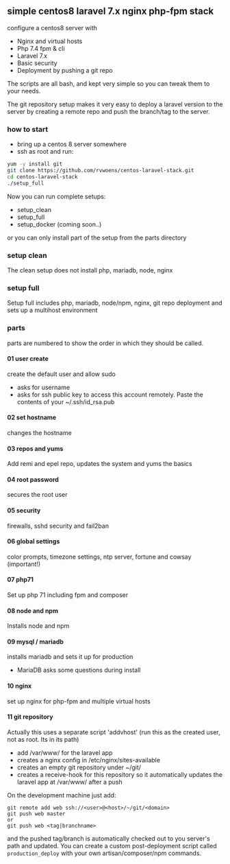 ## simple centos8 laravel 7.x nginx php-fpm stack
configure a centos8 server with

* Nginx and virtual hosts
* Php 7.4 fpm & cli  
* Laravel 7.x
* Basic security 
* Deployment by pushing a git repo

The scripts are all bash, and kept very simple so you can tweak them to your needs.

The git repository setup makes it very easy to deploy a laravel version to the server by creating a remote repo and push the branch/tag to the server.  

### how to start

* bring up a centos 8 server somewhere
* ssh as root and run:

```bash
yum -y install git
git clone https://github.com/rvwoens/centos-laravel-stack.git
cd centos-laravel-stack
./setup_full
```

Now you can run complete setups:

- setup_clean
- setup_full
- setup_docker (coming soon..)

or you can only install part of the setup from the parts directory

### setup clean

The clean setup does not install php, mariadb, node, nginx

### setup full

Setup full includes php, mariadb, node/npm, nginx, git repo deployment and sets up a multihost environment


### parts

parts are numbered to show the order in which they should be called.

#### 01 user create
create the default user and allow sudo

* asks for username
* asks for ssh public key to access this account remotely. Paste the contents of your ~/.ssh/id_rsa.pub

#### 02 set hostname
changes the hostname

#### 03 repos and yums
Add remi and epel repo, updates the system and yums the basics

#### 04 root password
secures the root user

#### 05 security
firewalls, sshd security and fail2ban

#### 06 global settings
color prompts, timezone settings, ntp server, fortune and cowsay (important!)

#### 07 php71
Set up php 71 including fpm and composer

#### 08 node and npm
Installs node and npm

#### 09 mysql / mariadb
installs mariadb and sets it up for production

* MariaDB asks some questions during install

#### 10 nginx
set up nginx for php-fpm and multiple virtual hosts

#### 11 git repository

Actually this uses a separate script 'addvhost' (run this as the created user, not as root. Its in its path)
- add /var/www/<domain> for the laravel app
- creates a nginx config in /etc/nginx/sites-available
- creates an empty git repository under ~/git/<domain>
- creates a receive-hook for this repository so it automatically updates the laravel app at /var/www/<domain> after a push

On the development machine just add:
```
git remote add web ssh://<user>@<host>/~/git/<domain>
git push web master
or
git push web <tag|branchname>
```
and the pushed tag/branch is automatically checked out to you server's path and
updated. You can create a custom post-deployment script called ```production_deploy``` with your own artisan/composer/npm commands.







 
